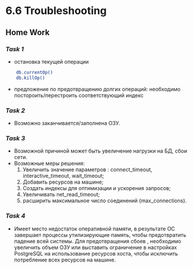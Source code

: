 # 6.6 Troubleshooting
## Home Work
###   ***Task 1***
+ остановка текущей операции
```bash
    db.currentOp()
    db.killOp()
```  
+ предложение по предотвращению долгих операций:
        необходимо постороить/перестроить соответствующий индекс
###   ***Task 2***
+ Возможно заканчивается/заполнена ОЗУ.
### ***Task 3***
+ Возможной причиной может быть увеличение нагрузки на БД, сбои сети. 
+ Возможные меры решения:
   1. Увеличить значение параметров : connect_timeout, interactive_timeout, wait_timeout;
   2. Добавить ресурсов на машине;
   3. Создать индексы для оптимизации  и ускорения запросов;
   4. Увеличивать net_read_timeout;
   5. расширить максимальное число соединений (max_connections). 
### ***Task 4***
+ Имеет место недостаток оперативной памяти, в результате ОС завершает процессы утилизирующие память, чтобы предотвратить падение всей системы.
Для предотвращения сбоев , необходимо увеличить объем ОЗУ или выставить ограничение в настройках PostgreSQL на использование ресурсов хоста, 
чтобы исключить потребление всех ресурсов на машине.